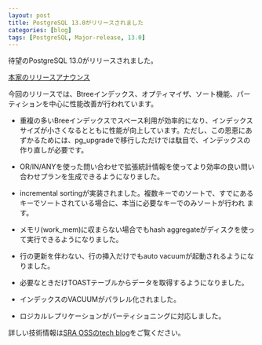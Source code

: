 ```yaml
---
layout: post
title: PostgreSQL 13.0がリリースされました
categories: [blog]
tags: [PostgreSQL, Major-release, 13.0]
---
```


待望のPostgreSQL 13.0がリリースされました。

[本家のリリースアナウンス](https://www.postgresql.org/about/news/2077/)

今回のリリースでは、Btreeインデックス、オプティマイザ、ソート機能、パーティションを中心に性能改善が行われています。

- 重複の多いBreeインデックスでスペース利用が効率的になり、インデックスサイズが小さくなるとともに性能が向上しています。ただし、この恩恵にあずかるためには、pg_upgradeで移行しただけでは駄目で、インデックスの作り直しが必要です。

- OR/IN/ANYを使った問い合わせで拡張統計情報を使ってより効率の良い問い合わせプランを生成できるようになりました。

- incremental sortingが実装されました。複数キーでのソートで、すでにあるキーでソートされている場合に、本当に必要なキーでのみソートが行われ
  ます。

- メモリ(work_mem)に収まらない場合でもhash aggregateがディスクを使って実行できるようになりました。

- 行の更新を伴わない、行の挿入だけでもauto vacuumが起動されるようになりました。

- 必要なときだけTOASTテーブルからデータを取得するようになりました。

- インデックスのVACUUMがパラレル化されました。

- ロジカルレプリケーションがパーティショニングに対応しました。

詳しい技術情報は[SRA OSSのtech blog](https://www.sraoss.co.jp/tech-blog/)をご覧ください。

